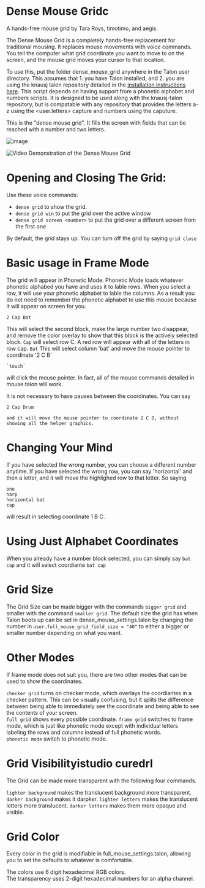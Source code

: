 # Dense Mouse Gridc



A hands-free mouse grid by Tara Roys, timotimo, and aegis.

The Dense Mouse Grid is a completely hands-free replacement for traditional mousing. It replaces mouse movements with voice commands.  You tell the computer what grid coordinate you want to move to on the screen, and the mouse grid moves your cursor to that location.

To use this, put the folder dense_mouse_grid anywhere in the Talon user directory. This assumes that 1. you have Talon installed, and 2. you are using the knausj talon repository detailed in the [installation instructions here](https://talonvoice.com/docs/index.html#getting-started).  This script depends on having support from a phonetic alphabet and numbers scripts.  It is designed to be used along with the knausj-talon repository, but is compatable with any repository that provides the letters a-z using the <user.letters> capture and numbers using the <numbers> caputure.
        

This is the "dense mouse grid". It fills the screen with fields that can be reached with a number and two letters.

![image](https://user-images.githubusercontent.com/1163925/130808333-219a48b3-650c-4d4c-9a99-d9909011132d.png)

![Video Demonstration of the Dense Mouse Grid](https://youtu.be/d-1BTl72M_s )



# Opening and Closing The Grid: 

Use these voice commands:

* `dense grid` to show the grid. 
* `dense grid win` to put the grid over the active window
* `dense grid screen <number>` to put the grid over a different screen from the first one


By default, the grid stays up.  You can turn off the grid by saying `grid close`


# Basic usage in Frame Mode

The grid will appear in Phonetic Mode.  Phonetic Mode loads whatever phonetic alphabed you have and uses it to lable rows.  When you select a row, it will use your phonetic alphabet to lable the columns.  As a result you do not need to remember the phonetic alphabet to use this mouse because it will appear on screen for you.  

	2 Cap Bat

This will select the second block, make the large number two disappear, and remove the color overlay to show that this block is the actively selected block. `Cap` will select row C.  A red row will appear with all of the letters in row cap. `Bat` This will select column 'bat' and move the mouse pointer to coordinate '2 C B'

	`touch` 
	
will click the mouse pointer.  In fact, all of the mouse commands detailed in mouse.talon will work.   


It is not necessary to have pauses between the coordinates.  You can say 

	2 Cap Drum 

	and it will move the mouse pointer to coordinate 2 C D, without showing all the helper graphics.  

# Changing Your Mind

If you have selected the wrong number, you can choose a different number anytime.  If you have selected the wrong row, you can say 'horizontal' and then a letter, and it will move the highlighed row to that letter.  So saying 

	one 
	harp
	horizontal bat
	cap

will result in selecting coordinate 1 B C.  

# Using Just Alphabet Coordinates


When you already have a number block selected, you can simply say `bat cap` and it will select coordiante `bat cap`


# Grid Size

The Grid Size can be made bigger with the commands `bigger grid` and smaller with the command `smaller grid`.  The default size the grid has when Talon boots up can be set in dense_mouse_settings.talon by changing the number in `user.full_mouse_grid_field_size = "40"` to either a bigger or smaller number depending on what you want. 


# Other Modes

If frame mode does not suit you, there are two other modes that can be used to show the coordinates.  

`checker grid` turns on checker mode, which overlays the coordiantes in a checker pattern. This can be visually confusing, but it splits the difference between being able to immediately see the coordinate and being able to see the contents of your screen.  
`full grid` shows every possible coordinate. 
`frame grid` switches to frame mode, which is just like phonetic mode except with individual letters labeling the rows and columns instead of full phonetic words.  
`phonetic mode` switch to phonetic mode.  

# Grid Visibilityistudio curedrI

The Grid can be made more transparent with the following four commands. 

`lighter background` makes the translucent background more transparent. `darker background` makes it darpker. 
`lighter letters` makes the translucent letters more translucent. `darker letters` makes them more opaque and visible.

# Grid Color 

Every color in the grid is modifiable in full_mouse_settings.talon, allowing you to set the defaults to whatever is comfortable.  

The colors use 6 digit hexadecimal RGB colors.   
The transparency uses 2-digit hexadecimal numbers for an alpha channel. 
 

